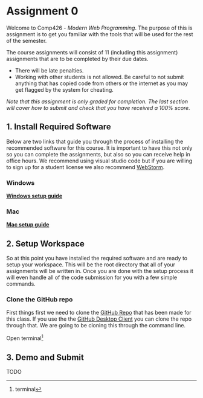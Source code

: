 
  
# Assignment 0    
 Welcome to Comp426 - *Modern Web Programming*. The purpose of this is assignment is to get you familiar with the tools that will be used for the rest of the semester.     
    
The course assignments will consist of 11 (including this assignment) assignments that are to be completed by their due dates.     
- There will be late penalties.    
- Working with other students is not allowed. Be careful to not submit anything that has copied code from others or the internet as you may get flagged by the system for cheating.     
    
*Note that this assignment is only graded for completion. The last section will cover how to submit and check that you have received a 100% score.*    
 ## 1. Install Required Software    
 Below are two links that guide you through the process of installing the recommended software for this course. It is important to have this not only so you can complete the assignments, but also so you can receive help in office hours. We recommend using visual studio code but if you are willing to sign up for a student license we also recommend [WebStorm](https://www.jetbrains.com/webstorm/).  
    
### Windows  
  
**[Windows setup guide](resources/a00/software-pc)**  
  ### Mac  
  
**[Mac setup guide](resources/a00/software-mac)**  

## 2. Setup Workspace
  
So at this point you have installed the required software and are ready to setup your workspace. This will be the root directory that all of your assignments will be written in. Once you are done with the setup process it will even handle all of the code submission for you with a few simple commands.

### Clone the GitHub repo

First things first we need to clone the [GitHub Repo](https://github.com/onsmith/comp426-cli) that has been made for this class. If you use the the [GitHub Desktop Client](https://desktop.github.com/) you can clone the repo through that. We are going to be cloning this through the command line.

Open terminal[^1]

[^1]:  terminal
    
## 3. Demo and Submit  
  
TODO
